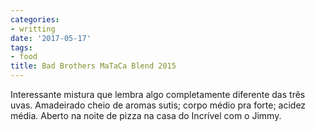 ```yaml
---
categories:
- writting
date: '2017-05-17'
tags:
- food
title: Bad Brothers MaTaCa Blend 2015
---
```


Interessante mistura que lembra algo completamente diferente das três uvas. Amadeirado cheio de aromas sutis; corpo médio pra forte; acidez média. Aberto na noite de pizza na casa do Incrível com o Jimmy.